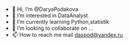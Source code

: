 - 👋 Hi, I’m @DaryaPodakova
- 👀 I’m interested in DataAnalyst 
- 🌱 I’m currently learning Python,statistik
- 💞️ I’m looking to collaborate on ...
- 📫 How to reach me mail daspod@yandex.ru

<!---
DaryaPodakova/DaryaPodakova is a ✨ special ✨ repository because its `README.md` (this file) appears on your GitHub profile.
You can click the Preview link to take a look at your changes.
--->
